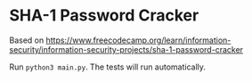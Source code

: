 # SHA-1 Password Cracker

Based on https://www.freecodecamp.org/learn/information-security/information-security-projects/sha-1-password-cracker

Run `python3 main.py`. The tests will run automatically.
